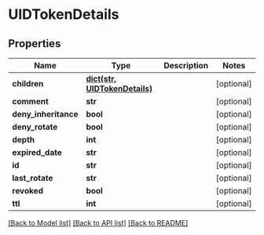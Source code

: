 # UIDTokenDetails

## Properties
Name | Type | Description | Notes
------------ | ------------- | ------------- | -------------
**children** | [**dict(str, UIDTokenDetails)**](UIDTokenDetails.md) |  | [optional] 
**comment** | **str** |  | [optional] 
**deny_inheritance** | **bool** |  | [optional] 
**deny_rotate** | **bool** |  | [optional] 
**depth** | **int** |  | [optional] 
**expired_date** | **str** |  | [optional] 
**id** | **str** |  | [optional] 
**last_rotate** | **str** |  | [optional] 
**revoked** | **bool** |  | [optional] 
**ttl** | **int** |  | [optional] 

[[Back to Model list]](../README.md#documentation-for-models) [[Back to API list]](../README.md#documentation-for-api-endpoints) [[Back to README]](../README.md)


